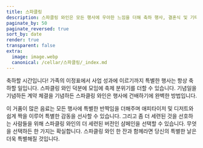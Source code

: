```yaml
---
title: 스파클링
description: 스파클링 와인은 모든 행사에 우아한 느낌을 더해 축하 행사, 결혼식 및 기타 공식 행사에 완벽하게 어울립니다
paginate_by: 50
paginate_reversed: true
sort_by: date
render: true
transparent: false
extra:
  image: image.webp
  canonical: /cellar/스파클링/_index.md
---
```


축하할 시간입니다! 가족의 이정표에서 사업 성과에 이르기까지 특별한 행사는 항상 축하할 일입니다. 스파클링 와인 덕분에 모임에 축제 분위기를 더할 수 있습니다. 기념일을 기념하든 계약 체결을 기념하든 스파클링 와인은 행사에 건배하기에 완벽한 방법입니다.

이 거품이 많은 음료는 모든 행사에 특별한 반짝임을 더해주며 애피타이저 및 디저트와 쉽게 짝을 이루어 특별한 감동을 선사할 수 있습니다. 그리고 좀 더 세련된 것을 선호하는 사람들을 위해 스파클링 와인의 더 세련된 버전인 샴페인을 선택할 수 있습니다. 무엇을 선택하든 한 가지는 확실합니다. 스파클링 와인 한 잔과 함께라면 당신의 특별한 날은 더욱 특별해질 것입니다.
